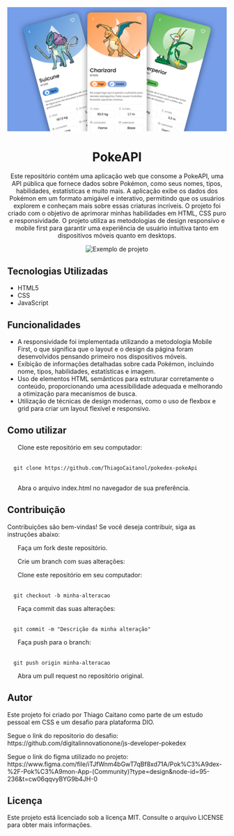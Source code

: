 <img src="assets/images/readme-images/Poke.png">

<h1 align="center">PokeAPI</h1>
<p align="center">Este repositório contém uma aplicação web que consome a PokeAPI, uma API pública que fornece dados sobre Pokémon, como seus nomes, tipos, habilidades, estatísticas e muito mais. A aplicação exibe os dados dos Pokémon em um formato amigável e interativo, permitindo que os usuários explorem e conheçam mais sobre essas criaturas incríveis. O projeto foi criado com o objetivo de aprimorar minhas habilidades em HTML, CSS puro e responsividade. O projeto utiliza as metodologias de design responsivo e mobile first para garantir uma experiência de usuário intuitiva tanto em dispositivos móveis quanto em desktops.</p>

<p align="center">
  <img src="assets/images/readme-images/" alt="Exemplo de projeto" />
</p>
<h2>Tecnologias Utilizadas</h2>
<ul>
    <li>HTML5</li>
    <li>CSS</li>
    <li>JavaScript</li>
</ul>
<h2>Funcionalidades</h2>
<ul>
    <li>A responsividade foi implementada utilizando a metodologia Mobile First, o que significa que o layout e o design da página foram desenvolvidos pensando primeiro nos dispositivos móveis.</li>
    <li>Exibição de informações detalhadas sobre cada Pokémon, incluindo nome, tipos, habilidades, estatísticas e imagem.</li>
    <li>Uso de elementos HTML semânticos para estruturar corretamente o conteúdo, proporcionando uma acessibilidade adequada e melhorando a otimização para mecanismos de busca.</li>
    <li>Utilização de técnicas de design modernas, como o uso de flexbox e grid para criar um layout flexível e responsivo.</li>
</ul>

<h2>Como utilizar</h2>
<ol>Clone este repositório em seu computador:</ol>
<pre><code class="language-bash">
  git clone https://github.com/ThiagoCaitanol/pokedex-pokeApi
 </code></pre>
<ol>Abra o arquivo index.html no navegador de sua preferência.</ol>

<h2>Contribuição</h2>
Contribuições são bem-vindas! Se você deseja contribuir, siga as instruções abaixo:

<ol>Faça um fork deste repositório.</ol>
<ol>Crie um branch com suas alterações:</ol>

<ol>Clone este repositório em seu computador:</ol>
<pre><code class="language-bash">
  git checkout -b minha-alteracao
</code></pre>

<ol>Faça commit das suas alterações:</ol>

<pre><code class="language-bash">
  git commit -m "Descrição da minha alteração"
</code></pre>

<ol>Faça push para o branch:</ol>

<pre><code class="language-bash">
  git push origin minha-alteracao
</code></pre>

<ol>Abra um pull request no repositório original.</ol>

<h2>Autor</h2>
<p>Este projeto foi criado por Thiago Caitano como parte de um estudo pessoal em CSS e um desafio para plataforma DIO.</p>
<p>Segue o link do repositorio do desafio: https://github.com/digitalinnovationone/js-developer-pokedex</p>
<p>Segue o link do figma utilizado no projeto: https://www.figma.com/file/iTJfWnm4bGwT7qBf8xd71A/Pok%C3%A9dex-%2F-Pok%C3%A9mon-App-(Community)?type=design&node-id=95-236&t=cw06qqvyBYG9b4JH-0</p>

<h2>Licença</h2>
Este projeto está licenciado sob a licença MIT. Consulte o arquivo LICENSE para obter mais informações.



